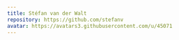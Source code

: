 ```yaml
---
title: Stéfan van der Walt
repository: https://github.com/stefanv
avatar: https://avatars3.githubusercontent.com/u/45071
---
```

